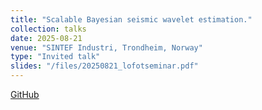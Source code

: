 ```yaml
---
title: "Scalable Bayesian seismic wavelet estimation."
collection: talks
date: 2025-08-21
venue: "SINTEF Industri, Trondheim, Norway"
type: "Invited talk"
slides: "/files/20250821_lofotseminar.pdf"
---
```

<!--more-->
[GitHub](https://github.com/guillerminasenn/sbbd)
